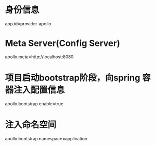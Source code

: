 # 身份信息
app.id=provider-apollo
# Meta Server(Config Server)
apollo.meta=http://localhost:8080
# 项目启动bootstrap阶段，向spring 容器注入配置信息
apollo.bootstrap.enable=true
# 注入命名空间
apollo.bootstrap.namespace=application